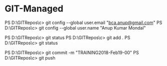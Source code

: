 # GIT-Managed

PS D:\GITRepos\c>  git config --global user.email "bca.anup@gmail.com"
PS D:\GITRepos\c>  git config --global user.name "Anup Kumar Mondal"

PS D:\GITRepos\c>  git status
PS D:\GITRepos\c>  git add .
PS D:\GITRepos\c>  git status

PS D:\GITRepos\c>  git commit -m "TRAINING2018-Feb19-00"
PS D:\GITRepos\c>  git push